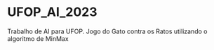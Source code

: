 # UFOP_AI_2023
Trabalho de AI para UFOP. Jogo do Gato contra os Ratos utilizando o algoritmo de MinMax
